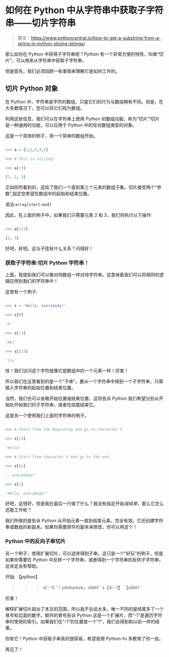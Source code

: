 # 如何在 Python 中从字符串中获取子字符串——切片字符串

> 原文：<https://www.pythoncentral.io/how-to-get-a-substring-from-a-string-in-python-slicing-strings/>

那么如何在 Python 中获得子字符串呢？Python 有一个非常方便的特性，叫做“切片”，可以用来从字符串中获取子字符串。

但是首先，我们必须回顾一些事情来理解它是如何工作的。

## **切片 Python 对象**

在 Python 中，字符串是字符的数组，只是它们的行为与数组稍有不同。但是，在大多数情况下，您可以将它们视为数组。

利用这些信息，我们可以在字符串上使用 Python 的数组功能，称为“切片”!切片是一种通用的功能，可以应用于 Python 中的任何数组类型的对象。

这是一个具体的例子，用一个简单的数组开始。

```py

>>> a = [1,2,3,4,5]

>>> # This is slicing!

>>> a[:3]

[1, 2, 3]

```

正如你所看到的，这给了我们一个直到第三个元素的数组子集。切片接受两个“参数”,指定您希望在数组中的起始和结束位置。

语法:`array[start:end]`

因此，在上面的例子中，如果我们只需要元素 2 和 3，我们将执行以下操作:

```py

>>> a[1:3]

[2, 3]

```

好吧，好吧。这与子弦有什么关系？问得好！

### **获取子字符串:切片 Python 字符串！**

上面，我提到我们可以像对待数组一样对待字符串。这意味着我们可以将相同的逻辑应用到我们的字符串中！

这里有一个例子:

```py

>>> s = 'Hello, everybody!'

>>> s[0]

'H'

>>> s[:3]

'Hel'

>>> s[2:5]

'llo'

```

哇！我们访问这个字符就像它是数组中的一个元素一样！厉害！

所以我们在这里看到的是一个“子串”。要从一个字符串中得到一个子字符串，只需输入字符串的起始位置和结束位置。

当然，我们也可以省略开始位置或结束位置，这将告诉 Python 我们希望分别从开始处开始我们的子字符串，或者在结尾结束它。

这是另一个使用我们上面的字符串的例子。

```py

>>> # Start from the beginning and go to character 5

>>> s[:5]

'Hello'

>>> # Start from character 5 and go to the end

>>> s[5:]

', everybody!'

>>> s[:]

'Hello, everybody!'

```

好吧，这很好，但是我在最后一行做了什么？我没有指定开始*或结束*，那么它怎么还能工作呢？

我们所做的是告诉 Python 从开始元素一直到结束元素。完全有效。它还创建字符串或数组的新副本。如果你需要原件的副本来修改，你可以用这个！

### **Python 中的反向子串切片**

另一个例子，使用扩展切片，可以逆序得到子串。这只是一个“好玩”的例子，但是如果你需要在 Python 中反转一个字符串，或者得到一个字符串的反转子字符串，这肯定会有帮助。

开始:
【python】
>>>s[::-1]
'！ydobyreve，olleH '
>>>s【4::-1】
【olleH '

厉害！

解释扩展切片超出了本文的范围，所以我不会说太多。唯一不同的是结尾多了一个冒号和后面的数字。额外的冒号告诉 Python 这是一个扩展片，而“-1”是遍历字符串时使用的索引。如果我们在“-1”的位置放一个“1”，我们会得到和以前一样的结果。

你有它！Python 中获取子串真的很容易，希望我用 Python-fu 多教育了你一些。

再见了！
